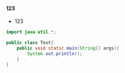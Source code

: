 #### 123

- 123




```java
import java.util.*;

public class Test{
	public void static main(String[] args){
		System.out.println();
	}
}


```

